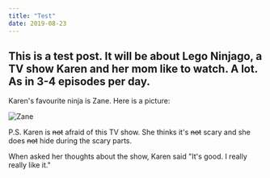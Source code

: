 ```yaml
---
title: "Test"
date: 2019-08-23
---
```

## This is a test post. It will be about Lego Ninjago, a TV show Karen and her mom like to watch. A lot. As in **3-4 episodes per day.**

Karen's favourite ninja is Zane. Here is a picture:

![Zane](https://scontent-frt3-2.cdninstagram.com/vp/2cc39500c6fdcb6f40d59ce59998e7c0/5DB2894E/t51.2885-15/sh0.08/e35/s750x750/65666239_884803095216419_8986884910730215299_n.jpg?_nc_ht=scontent-frt3-2.cdninstagram.com&ig_cache_key=MjA5NTAwNjQ0Mjc4OTc3MTI3Nw%3D%3D.2)

P.S. Karen is ~~not~~ afraid of this TV show. She thinks it's ~~not~~ scary and she does ~~not~~ hide during the scary parts.

When asked her thoughts about the show, Karen said "It's good. I really really like it."
